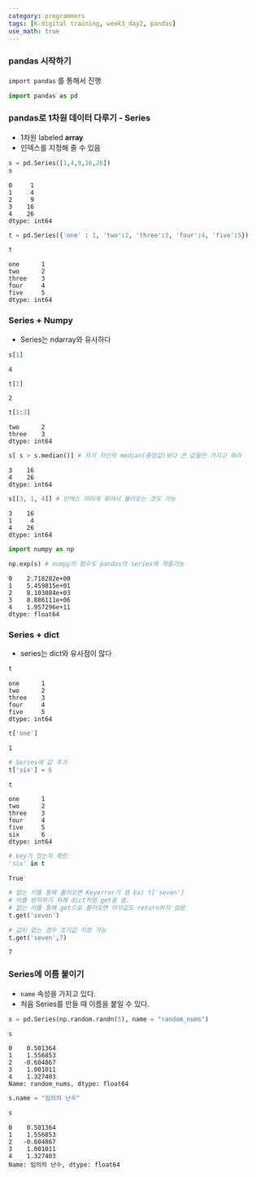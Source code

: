 ```yaml
---
category: programmers
tags: [K-digital training, week3_day2, pandas]
use_math: true
---
```


### pandas 시작하기
`import pandas` 를 통해서 진행


```python
import pandas as pd
```

### pandas로 1차원 데이터 다루기 - Series
- 1차원 labeled **array**
- 인덱스를 지정해 줄 수 있음


```python
s = pd.Series([1,4,9,16,26])
s
```




    0     1
    1     4
    2     9
    3    16
    4    26
    dtype: int64




```python
t = pd.Series({'one' : 1, 'two':2, 'three':3, 'four':4, 'five':5})
```


```python
t
```




    one      1
    two      2
    three    3
    four     4
    five     5
    dtype: int64



### Series + Numpy
- Series는 ndarray와 유사하다


```python
s[1]
```




    4




```python
t[1]
```




    2




```python
t[1:3]
```




    two      2
    three    3
    dtype: int64




```python
s[ s > s.median()] # 자기 자신의 median(중앙값)보다 큰 값들만 가지고 와라
```




    3    16
    4    26
    dtype: int64




```python
s[[3, 1, 4]] # 인덱스 여러개 묶어서 불러오는 것도 가능
```




    3    16
    1     4
    4    26
    dtype: int64




```python
import numpy as np
```


```python
np.exp(s) # numpy의 함수도 pandas의 series에 적용가능
```




    0    2.718282e+00
    1    5.459815e+01
    2    8.103084e+03
    3    8.886111e+06
    4    1.957296e+11
    dtype: float64



### Series + dict
- series는 dict와 유사점이 많다


```python
t
```




    one      1
    two      2
    three    3
    four     4
    five     5
    dtype: int64




```python
t['one']
```




    1




```python
# Series에 값 추가
t['six'] = 6
```


```python
t
```




    one      1
    two      2
    three    3
    four     4
    five     5
    six      6
    dtype: int64




```python
# key가 있는지 확인
'six' in t
```




    True




```python
# 없는 키를 통해 불러오면 Keyerror가 뜸 Ex) t['seven'] 
# 이를 방지하기 위해 dict처럼 get을 씀.
# 없는 키를 통해 get으로 불러오면 아무값도 return하지 않음
t.get('seven')
```


```python
# 값이 없는 경우 초기값 지정 가능
t.get('seven',7)
```




    7



### Series에 이름 붙이기
- `name` 속성을 가지고 있다.
- 처음 Series를 만들 때 이름을 붙일 수 있다.


```python
s = pd.Series(np.random.randn(5), name = "random_nums")
```


```python
s
```




    0    0.501364
    1    1.556853
    2   -0.604867
    3    1.001011
    4    1.327403
    Name: random_nums, dtype: float64




```python
s.name = "임의의 난수"
```


```python
s
```




    0    0.501364
    1    1.556853
    2   -0.604867
    3    1.001011
    4    1.327403
    Name: 임의의 난수, dtype: float64




```python

```
